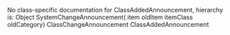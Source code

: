 No class-specific documentation for ClassAddedAnnouncement, hierarchy is: 
Object
  SystemChangeAnnouncement( item oldItem itemClass oldCategory)
    ClassChangeAnnouncement
      ClassAddedAnnouncement
